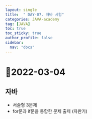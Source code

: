 ```yaml
---
layout: single
title:  " DAY-07. 자바 시험"
categories: JAVA-academy
tag: [JAVA]
toc: true
toc_sticky: true
author_profile: false
sidebar:
  nav: "docs"
---
```

# 📌2022-03-04

## 자바


- 서술형 3문제
- for문과 if문을 통합한 문제 출제 (자판기)
